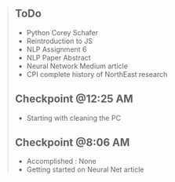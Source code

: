 > ## ToDo
> - Python Corey Schafer
> - Reintroduction to JS
> - NLP Assignment 6
> - NLP Paper Abstract
> - Neural Network Medium article
> - CPI complete history of NorthEast research
> ## Checkpoint @12:25 AM
> - Starting with cleaning the PC
> ## Checkpoint @8:06 AM
> - Accomplished : None
> - Getting started on Neural Net article
